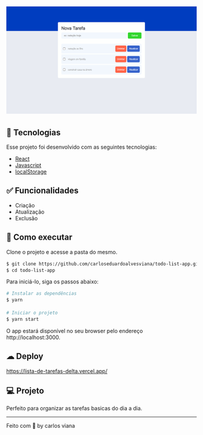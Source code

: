 <h1 align="center">
    <img alt="Todo List App" src="public/bg.png" />
</h1>

## 🧪 Tecnologias

Esse projeto foi desenvolvido com as seguintes tecnologias:

- [React](https://reactjs.org)
- [Javascript](https://www.javascript.com/)
- [localStorage](https://developer.mozilla.org/pt-BR/docs/Web/API/Window/localStorage)

## ✅ Funcionalidades
- Criação
- Atualização
- Exclusão

## 🚀 Como executar

Clone o projeto e acesse a pasta do mesmo.

```bash
$ git clone https://github.com/carloseduardoalvesviana/todo-list-app.git
$ cd todo-list-app
```

Para iniciá-lo, siga os passos abaixo:
```bash
# Instalar as dependências
$ yarn

# Iniciar o projeto
$ yarn start
```
O app estará disponível no seu browser pelo endereço http://localhost:3000.

## ☁ Deploy
https://lista-de-tarefas-delta.vercel.app/

## 💻 Projeto

Perfeito para organizar as tarefas basicas do dia a dia.

---

Feito com 💜 by carlos viana
